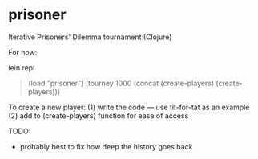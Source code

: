 prisoner
========

Iterative Prisoners' Dilemma tournament (Clojure)

For now:

lein repl
> (load "prisoner")
> (tourney 1000 (concat (create-players) (create-players)))

To create a new player:
(1) write the code — use tit-for-tat as an example
(2) add to (create-players) function for ease of access

TODO:

- probably best to fix how deep the history goes back